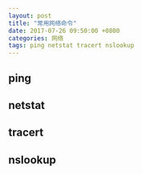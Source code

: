 ```yaml
---
layout: post
title: "常用网络命令"
date: 2017-07-26 09:50:00 +0800
categories: 网络
tags: ping netstat tracert nslookup
---
```


## ping

## netstat

## tracert

## nslookup

